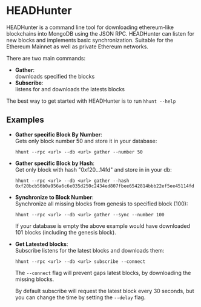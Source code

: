 # HEADHunter

HEADHunter is a command line tool for downloading ethereum-like blockchains into MongoDB using the JSON RPC. HEADHunter can listen for new blocks and implements basic synchronization. Suitable for the Ethereum Mainnet as well as private Ethereum networks.

There are two main commands: 
- **Gather**:<br>
    downloads specified the blocks
- **Subscribe**:<br>
    listens for and downloads the latests blocks

The best way to get started with HEADHunter is to run `hhunt --help`



## Examples
- **Gather specific Block By Number**: <br>
    Gets only block number 50 and store it in your database:
    ```shell
    hhunt --rpc <url> --db <url> gather --number 50
    ```

- **Gather specific Block by Hash**: <br>
    Get only block with hash "0xf20...14fd" and store in in your db:
    ```shell
    hhunt --rpc <url> --db <url> gather --hash 0xf20bcb56b0a956a6c6e035d250c2434ed807fbee6542814bbb22ef5ee45114fd
    ```

- **Synchronize to Block Number**: <br>
    Synchronize all missing blocks from genesis to specified block (100):
    ```shell
    hhunt --rpc <url> --db <url> gather --sync --number 100
    ```
    If your database is empty the above example would have downloaded 101 blocks (including the genesis block).

- **Get Latested blocks**: <br>
    Subscribe listens for the latest blocks and downloads them:
    ```shell
    hhunt --rpc <url> --db <url> subscribe --connect
    ```
    The `--connect` flag will prevent gaps latest blocks,
    by downloading the missing blocks.

    By default subscribe will request the latest block every 30 seconds,
    but you can change the time by setting the `--delay` flag.


